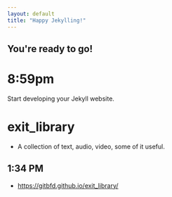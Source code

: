 ```yaml
---
layout: default
title: "Happy Jekylling!"
---
```


## You're ready to go!

# 8:59pm

Start developing your Jekyll website.


# exit_library

 * A collection of text, audio, video, some of it useful.

## 1:34 PM

 * <https://gitbfd.github.io/exit_library/>

